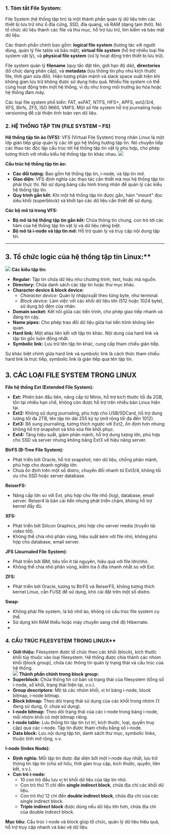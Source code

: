 ### 1. Tóm tắt File System:

File System (hệ thống tập tin) là một thành phần quản lý dữ liệu trên các thiết bị lưu trữ như ổ đĩa cứng, SSD, đĩa quang, và RAM (dạng tạm thời). Nó tổ chức dữ liệu thành các file và thư mục, hỗ trợ lưu trữ, tìm kiếm và bảo mật dữ liệu. 

Các thành phần chính bao gồm: **logical file system** (tương tác với người dùng, quản lý file table và bảo mật), **virtual file system** (hỗ trợ nhiều loại file system vật lý), và **physical file system** (xử lý hoạt động trên thiết bị lưu trữ). 

File system quản lý **filename** (quy tắc đặt tên, giới hạn độ dài), **directories** (tổ chức dạng phân cấp), và **metadata** (lưu thông tin phụ như kích thước file, thời gian sửa đổi). Hiện tượng phân mảnh và slack space xuất hiện khi không gian lưu trữ không được sử dụng hiệu quả. Nhiều file system có thể cùng hoạt động trên một hệ thống, ví dụ như trong môi trường ảo hóa hoặc hệ thống đám mây.  

Các loại file system phổ biến: FAT, exFAT, NTFS, HFS+, APFS, ext2/3/4, XFS, Btrfs, ZFS, ISO 9660, VMFS. Một số file system hỗ trợ journaling hoặc versioning để cải thiện tính toàn vẹn dữ liệu.

### 2. HỆ THỐNG TẬP TIN (FILE SYSTEM – FS)

**Hệ thống tập tin ảo (VFS):** VFS (Virtual File System) trong nhân Linux là một lớp gián tiếp giúp quản lý các lời gọi hệ thống hướng tập tin. Nó chuyển tiếp các thao tác độc lập cấu trúc tới hệ thống tập tin vật lý phù hợp, cho phép tương thích với nhiều kiểu hệ thống tập tin khác nhau.
![](https://img001.prntscr.com/file/img001/UF_NJ4hjQmqervudqqOJ1Q.png)

**Cấu trúc hệ thống tập tin ảo:**
- **Các đối tượng:** Bao gồm hệ thống tập tin, i-node, và tập tin mở. 
- **Giao diện:** VFS định nghĩa các thao tác cần thiết mà mọi hệ thống tập tin phải thực thi. Nó sử dụng bảng cấu hình trong nhân để quản lý các kiểu hệ thống tập tin.
- **Quy trình gắn kết:** Khi một hệ thống tập tin được gắn, hàm "mount" đọc siêu khối (superblock) và khởi tạo các dữ liệu cần thiết để sử dụng.

**Các bộ mô tả trong VFS:**
- **Bộ mô tả hệ thống tập tin gắn kết:** Chứa thông tin chung, con trỏ tới các hàm của hệ thống tập tin vật lý và dữ liệu riêng biệt.
- **Bộ mô tả i-node và tập tin mở:** Hỗ trợ quản lý và truy cập nội dung tập tin.

---

## 3. Tổ chức logic của hệ thống tập tin Linux:**  
![](https://img001.prntscr.com/file/img001/B6EJQvjlSBSMFKmE88faAA.png)
**Các kiểu tập tin:**
- **Regular:** Tập tin chứa dữ liệu như chương trình, text, hoặc mã nguồn.
- **Directory:** Chứa danh sách các tập tin hoặc thư mục khác.
- **Character device & block device:** 
  - *Character device:* Quản lý nhập/xuất theo từng byte, như terminal.  
  - *Block device:* Làm việc với các khối dữ liệu lớn (512 hoặc 1024 byte), sử dụng bộ đệm của nhân.
- **Domain socket:** Kết nối giữa các tiến trình, cho phép giao tiếp nhanh và đáng tin cậy.
- **Name pipes:** Cho phép trao đổi dữ liệu giữa hai tiến trình không liên quan.
- **Hard link:** Một alias liên kết với tập tin khác. Nội dung của hard link và tập tin gốc luôn đồng nhất.
- **Symbolic link:** Lưu trữ tên tập tin khác, cung cấp tham chiếu gián tiếp.  

Sự khác biệt chính giữa hard link và symbolic link là cách thức tham chiếu: hard link là trực tiếp, symbolic link là gián tiếp qua tên tập tin.

## 3. CÁC LOẠI FILE SYSTEM TRONG LINUX

**File hệ thống Ext (Extended File System):**  
- **Ext:** Phiên bản đầu tiên, nâng cấp từ Minix, hỗ trợ kích thước tối đa 2GB, tồn tại nhiều hạn chế, không còn được hỗ trợ trên nhiều bản Linux hiện tại.  
- **Ext2:** Không sử dụng journaling, phù hợp cho USB/SDCard, hỗ trợ dung lượng tối đa 2TB, tên tập tin dài 255 ký tự (mở rộng tối đa đến 1012).  
- **Ext3:** Bổ sung journaling, tương thích ngược với Ext2, ổn định hơn nhưng không hỗ trợ snapshot và khó xóa file khôi phục.  
- **Ext4:** Tăng hiệu suất, giảm phân mảnh, hỗ trợ dung lượng lớn, phù hợp cho SSD và server nhưng không bằng Ext3 về hiệu năng server.  

**BtrFS (B-Tree File System):**  
- Phát triển bởi Oracle, hỗ trợ snapshot, nén dữ liệu, chống phân mảnh, phù hợp cho doanh nghiệp lớn.  
- Chưa ổn định trên một số distro, chuyển đổi nhanh từ Ext3/4, không tối ưu cho SSD hoặc server database.  

**ReiserFS:**  
- Nâng cấp lớn so với Ext, phù hợp cho file nhỏ (log), database, email server. Reiser4 là bản cải tiến nhưng phát triển chậm, không hỗ trợ kernel đầy đủ.  

**XFS:**  
- Phát triển bởi Silicon Graphics, phù hợp cho server media (truyền tải video tốt).  
- Không thể chia nhỏ phân vùng, hiệu suất kém với file nhỏ, không phù hợp cho database, email server.  

**JFS (Journaled File System):**  
- Phát triển bởi IBM, tiêu tốn ít tài nguyên, hiệu quả với file lớn/nhỏ.  
- Không thể chia nhỏ phân vùng, kiểm tra ổ đĩa nhanh nhất so với Ext.  

**ZFS:**  
- Phát triển bởi Oracle, tương tự BtrFS và ReiserFS, không tương thích kernel Linux, cần FUSE để sử dụng, khó cài đặt trên một số distro.  

**Swap:**  
- Không phải file system, là bộ nhớ ảo, không có cấu trúc file system cụ thể.  
- Sử dụng khi RAM thiếu hoặc máy chuyển sang chế độ Hibernate.
- 

### 4. CẤU TRÚC FILESYSTEM TRONG LINUX**  

- **Giới thiệu:** Filesystem được tổ chức theo các khối (block), kích thước khối tùy thuộc vào loại filesystem. Hệ thống được chia thành các nhóm khối (block group), chứa các thông tin quản lý trạng thái và cấu trúc của hệ thống.  
![](https://img001.prntscr.com/file/img001/S-rLDaM1R1moKpIo7uS5eA.png)
**Thành phần chính trong block group:**  
- **Superblock:** Chứa thông tin cơ bản và trạng thái của filesystem (tổng số i-node, số khối, trạng thái hiện tại, v.v.).  
- **Group descriptors:** Mô tả các nhóm khối, vị trí bảng i-node, block bitmap, i-node bitmap.  
- **Block bitmap:** Theo dõi trạng thái sử dụng của các khối trong nhóm (1: đang sử dụng, 0: chưa sử dụng).  
- **I-node bitmap:** Theo dõi trạng thái của các i-node trong bảng i-node, mỗi nhóm khối có một bitmap riêng.  
- **I-node table:** Lưu thông tin tập tin (vị trí, kích thước, loại, quyền truy cập) qua các i-node. Tập tin được tham chiếu bằng số i-node.  
- **Data block:** Lưu nội dung tập tin, danh sách thư mục, symbolic links, thuộc tính mở rộng, v.v.  

**I-node (Index Node):**  
- **Định nghĩa:** Mỗi tập tin được đại diện bởi một i-node duy nhất, lưu trữ thông tin tập tin (chủ sở hữu, thời gian truy cập, kích thước, quyền, liên kết, v.v.).  
- **Con trỏ i-node:**  
  - 10 con trỏ đầu lưu vị trí khối dữ liệu của tập tin nhỏ.  
  - Con trỏ thứ 11 chỉ đến **single indirect block**, chứa địa chỉ các khối dữ liệu.  
  - Con trỏ thứ 12 chỉ đến **double indirect block**, chứa địa chỉ của các single indirect block.  
  - **Triple indirect block** được dùng nếu dữ liệu lớn hơn, chứa địa chỉ của double indirect block.  

**Mục tiêu:** Cấu trúc i-node và block giúp tổ chức, quản lý dữ liệu hiệu quả, hỗ trợ truy cập nhanh và bảo vệ dữ liệu.
